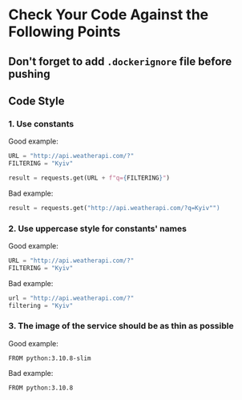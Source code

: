 # Сheck Your Code Against the Following Points

## Don't forget to add `.dockerignore` file before pushing

## Code Style

### 1. Use constants

Good example:
```python
URL = "http://api.weatherapi.com/?"
FILTERING = "Kyiv"

result = requests.get(URL + f"q={FILTERING}")
```

Bad example:
```python   
result = requests.get("http://api.weatherapi.com/?q=Kyiv"")
```

### 2. Use uppercase style for constants' names

Good example:
```python
URL = "http://api.weatherapi.com/?"
FILTERING = "Kyiv"
```

Bad example:
```python
url = "http://api.weatherapi.com/?"
filtering = "Kyiv"
```

### 3. The image of the service should be as thin as possible

Good example:
```
FROM python:3.10.8-slim
```

Bad example:
```
FROM python:3.10.8
```

